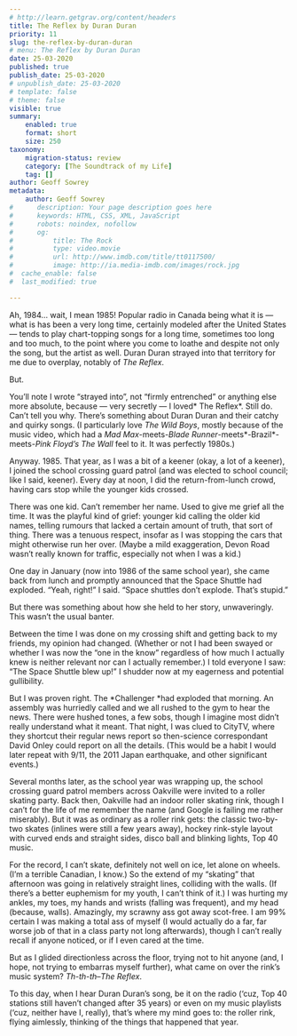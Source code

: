 ```yaml
---
# http://learn.getgrav.org/content/headers
title: The Reflex by Duran Duran
priority: 11
slug: the-reflex-by-duran-duran
# menu: The Reflex by Duran Duran
date: 25-03-2020
published: true
publish_date: 25-03-2020
# unpublish_date: 25-03-2020
# template: false
# theme: false
visible: true
summary:
    enabled: true
    format: short
    size: 250
taxonomy:
    migration-status: review
    category: [The Soundtrack of my Life]
    tag: []
author: Geoff Sowrey
metadata:
    author: Geoff Sowrey
#      description: Your page description goes here
#      keywords: HTML, CSS, XML, JavaScript
#      robots: noindex, nofollow
#      og:
#          title: The Rock
#          type: video.movie
#          url: http://www.imdb.com/title/tt0117500/
#          image: http://ia.media-imdb.com/images/rock.jpg
#  cache_enable: false
#  last_modified: true

---
```


Ah, 1984… wait, I mean 1985! Popular radio in Canada being what it is — what is has been a very long time, certainly modeled after the United States — tends to play chart-topping songs for a long time, sometimes too long and too much, to the point where you come to loathe and despite not only the song, but the artist as well. Duran Duran strayed into that territory for me due to overplay, notably of *The Reflex*.

 But.

You’ll note I wrote “strayed into”, not “firmly entrenched” or anything else more absolute, because — very secretly — I loved* The Reflex*. Still do. Can’t tell you why. There’s something about Duran Duran and their catchy and quirky songs. (I particularly love *The Wild Boys*, mostly because of the music video, which had a *Mad Max*-meets-*Blade Runner*-meets*-Brazil*-meets-*Pink Floyd’s The Wall* feel to it. It was perfectly 1980s.)

Anyway. 1985. That year, as I was a bit of a keener (okay, a lot of a keener), I joined the school crossing guard patrol (and was elected to school council; like I said, keener). Every day at noon, I did the return-from-lunch crowd, having cars stop while the younger kids crossed.

There was one kid. Can’t remember her name. Used to give me grief all the time. It was the playful kind of grief: younger kid calling the older kid names, telling rumours that lacked a certain amount of truth, that sort of thing. There was a tenuous respect, insofar as I was stopping the cars that might otherwise run her over. (Maybe a mild exaggeration, Devon Road wasn’t really known for traffic, especially not when I was a kid.)

One day in January (now into 1986 of the same school year), she came back from lunch and promptly announced that the Space Shuttle had exploded. “Yeah, right!” I said. “Space shuttles don’t explode. That’s stupid.”

But there was something about how she held to her story, unwaveringly. This wasn’t the usual banter.

Between the time I was done on my crossing shift and getting back to my friends, my opinion had changed. (Whether or not I had been swayed or whether I was now the “one in the know” regardless of how much I actually knew is neither relevant nor can I actually remember.) I told everyone I saw: “The Space Shuttle blew up!” I shudder now at my eagerness and potential gullibility.

But I was proven right. The *Challenger *had exploded that morning. An assembly was hurriedly called and we all rushed to the gym to hear the news. There were hushed tones, a few sobs, though I imagine most didn’t really understand what it meant. That night, I was clued to CityTV, where they shortcut their regular news report so then-science correspondant David Onley could report on all the details. (This would be a habit I would later repeat with 9/11, the 2011 Japan earthquake, and other significant events.)

Several months later, as the school year was wrapping up, the school crossing guard patrol members across Oakville were invited to a roller skating party. Back then, Oakville had an indoor roller skating rink, though I can’t for the life of me remember the name (and Google is failing me rather miserably). But it was as ordinary as a roller rink gets: the classic two-by-two skates (inlines were still a few years away), hockey rink-style layout with curved ends and straight sides, disco ball and blinking lights, Top 40 music.

For the record, I can’t skate, definitely not well on ice, let alone on wheels. (I’m a terrible Canadian, I know.) So the extend of my “skating” that afternoon was going in relatively straight lines, colliding with the walls. (If there’s a better euphemism for my youth, I can’t think of it.) I was hurting my ankles, my toes, my hands and wrists (falling was frequent), and my head (because, walls). Amazingly, my scrawny ass got away scot-free. I am 99% certain I was making a total ass of myself (I would actually do a far, far worse job of that in a class party not long afterwards), though I can’t really recall if anyone noticed, or if I even cared at the time.

But as I glided directionless across the floor, trying not to hit anyone (and, I hope, not trying to embarras myself further), what came on over the rink’s music system? *Th-th-th*–*The Reflex*.

To this day, when I hear Duran Duran’s song, be it on the radio (‘cuz, Top 40 stations still haven’t changed after 35 years) or even on my music playlists (‘cuz, neither have I, really), that’s where my mind goes to: the roller rink, flying aimlessly, thinking of the things that happened that year.